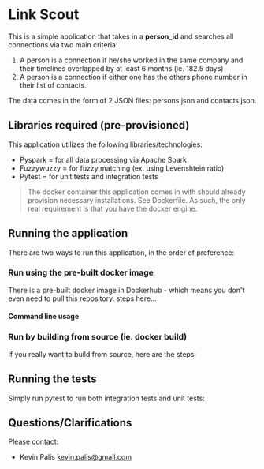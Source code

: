 # Link Scout #

This is a simple application that takes in a **person_id** and searches all connections via two main criteria:

1. A person is a connection if he/she worked in the same company and their timelines overlapped by at least 6 months (ie. 182.5 days)
2. A person is a connection if either one has the others phone number in their list of contacts.

The data comes in the form of 2 JSON files: persons.json and contacts.json.

## Libraries required (pre-provisioned)

This application utilizes the following libraries/technologies:
* Pyspark = for all data processing via Apache Spark 
* Fuzzywuzzy = for fuzzy matching (ex. using Levenshtein ratio)
* Pytest = for unit tests and integration tests

> The docker container this application comes in with should already provision necessary installations. See Dockerfile.
> As such, the only real requirement is that you have the docker engine.

## Running the application

There are two ways to run this application, in the order of preference:

### Run using the pre-built docker image

There is a pre-built docker image in Dockerhub - which means you don't even need to pull this repository.
steps here...

#### Command line usage

### Run by building from source (ie. docker build)

If you really want to build from source, here are the steps:

## Running the tests

Simply run pytest to run both integration tests and unit tests:

## Questions/Clarifications ###
Please contact:
* Kevin Palis <kevin.palis@gmail.com>